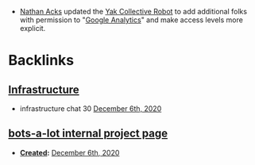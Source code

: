 - [Nathan Acks](<Nathan Acks.md>) updated the [Yak Collective Robot](<Yak Collective Robot.md>) to add additional folks with permission to "[Google Analytics](https://analytics.google.com/analytics/web/#/report-home/a164565897w230197394p216651325)" and make access levels more explicit.

# Backlinks
## [Infrastructure](<Infrastructure.md>)
- infrastructure chat 30 [December 6th, 2020](<December 6th, 2020.md>)

## [bots-a-lot internal project page](<bots-a-lot internal project page.md>)
- **[Created](<Created.md>):** [December 6th, 2020](<December 6th, 2020.md>)


